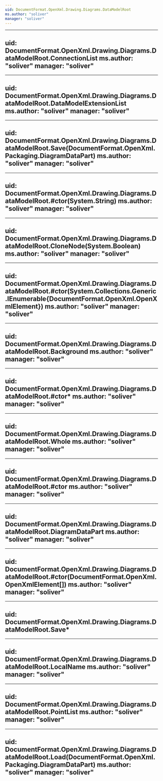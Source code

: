 ```yaml
---
uid: DocumentFormat.OpenXml.Drawing.Diagrams.DataModelRoot
ms.author: "soliver"
manager: "soliver"
---
```


---
uid: DocumentFormat.OpenXml.Drawing.Diagrams.DataModelRoot.ConnectionList
ms.author: "soliver"
manager: "soliver"
---

---
uid: DocumentFormat.OpenXml.Drawing.Diagrams.DataModelRoot.DataModelExtensionList
ms.author: "soliver"
manager: "soliver"
---

---
uid: DocumentFormat.OpenXml.Drawing.Diagrams.DataModelRoot.Save(DocumentFormat.OpenXml.Packaging.DiagramDataPart)
ms.author: "soliver"
manager: "soliver"
---

---
uid: DocumentFormat.OpenXml.Drawing.Diagrams.DataModelRoot.#ctor(System.String)
ms.author: "soliver"
manager: "soliver"
---

---
uid: DocumentFormat.OpenXml.Drawing.Diagrams.DataModelRoot.CloneNode(System.Boolean)
ms.author: "soliver"
manager: "soliver"
---

---
uid: DocumentFormat.OpenXml.Drawing.Diagrams.DataModelRoot.#ctor(System.Collections.Generic.IEnumerable{DocumentFormat.OpenXml.OpenXmlElement})
ms.author: "soliver"
manager: "soliver"
---

---
uid: DocumentFormat.OpenXml.Drawing.Diagrams.DataModelRoot.Background
ms.author: "soliver"
manager: "soliver"
---

---
uid: DocumentFormat.OpenXml.Drawing.Diagrams.DataModelRoot.#ctor*
ms.author: "soliver"
manager: "soliver"
---

---
uid: DocumentFormat.OpenXml.Drawing.Diagrams.DataModelRoot.Whole
ms.author: "soliver"
manager: "soliver"
---

---
uid: DocumentFormat.OpenXml.Drawing.Diagrams.DataModelRoot.#ctor
ms.author: "soliver"
manager: "soliver"
---

---
uid: DocumentFormat.OpenXml.Drawing.Diagrams.DataModelRoot.DiagramDataPart
ms.author: "soliver"
manager: "soliver"
---

---
uid: DocumentFormat.OpenXml.Drawing.Diagrams.DataModelRoot.#ctor(DocumentFormat.OpenXml.OpenXmlElement[])
ms.author: "soliver"
manager: "soliver"
---

---
uid: DocumentFormat.OpenXml.Drawing.Diagrams.DataModelRoot.Save*
---

---
uid: DocumentFormat.OpenXml.Drawing.Diagrams.DataModelRoot.LocalName
ms.author: "soliver"
manager: "soliver"
---

---
uid: DocumentFormat.OpenXml.Drawing.Diagrams.DataModelRoot.PointList
ms.author: "soliver"
manager: "soliver"
---

---
uid: DocumentFormat.OpenXml.Drawing.Diagrams.DataModelRoot.Load(DocumentFormat.OpenXml.Packaging.DiagramDataPart)
ms.author: "soliver"
manager: "soliver"
---
